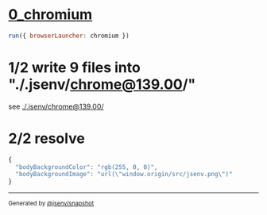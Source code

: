 # [0_chromium](../../import_type_css_dev.test.mjs#L21)

```js
run({ browserLauncher: chromium })
```

# 1/2 write 9 files into "./.jsenv/chrome@139.00/"

see [./.jsenv/chrome@139.00/](./.jsenv/chrome@139.00/)

# 2/2 resolve

```js
{
  "bodyBackgroundColor": "rgb(255, 0, 0)",
  "bodyBackgroundImage": "url(\"window.origin/src/jsenv.png\")"
}
```

---

<sub>
  Generated by <a href="https://github.com/jsenv/core/tree/main/packages/tooling/snapshot">@jsenv/snapshot</a>
</sub>
